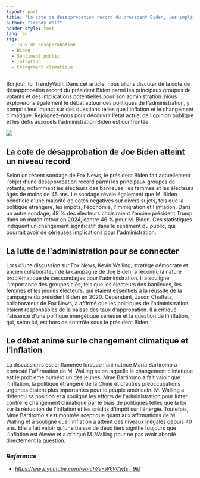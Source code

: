 ```yaml
---
layout: post
title: "La cote de désapprobation record du président Biden, les implications pour son administration et les défis à venir"
author: "Trendy Wolf"
header-style: text
lang: en
tags:
  - Taux de désapprobation
  - Biden
  - Sentiment public
  - Inflation
  - Changement climatique
---
```


Bonjour. Ici TrendyWolf. Dans cet article, nous allons discuter de la cote de désapprobation record du président Biden parmi les principaux groupes de votants et des implications potentielles pour son administration. Nous explorerons également le débat autour des politiques de l'administration, y compris leur impact sur des questions telles que l'inflation et le changement climatique. Rejoignez-nous pour découvrir l'état actuel de l'opinion publique et les défis auxquels l'administration Biden est confrontée.

<img
    src="https://i.ytimg.com/vi/WkVCwts__9M/hqdefault.jpg"
/>


## La cote de désapprobation de Joe Biden atteint un niveau record
Selon un récent sondage de Fox News, le président Biden fait actuellement l'objet d'une désapprobation record parmi les principaux groupes de votants, notamment les électeurs des banlieues, les femmes et les électeurs âgés de moins de 45 ans. Le sondage révèle également que M. Biden bénéficie d'une majorité de cotes négatives sur divers sujets, tels que la politique étrangère, les impôts, l'économie, l'immigration et l'inflation. Dans un autre sondage, 48 % des électeurs choisiraient l'ancien président Trump dans un match retour en 2024, contre 46 % pour M. Biden. Ces statistiques indiquent un changement significatif dans le sentiment du public, qui pourrait avoir de sérieuses implications pour l'administration.

## La lutte de l'administration pour se connecter
Lors d'une discussion sur Fox News, Kevin Walling, stratège démocrate et ancien collaborateur de la campagne de Joe Biden, a reconnu la nature problématique de ces sondages pour l'administration. Il a souligné l'importance des groupes clés, tels que les électeurs des banlieues, les femmes et les jeunes électeurs, qui étaient essentiels à la réussite de la campagne du président Biden en 2020. Cependant, Jason Chaffetz, collaborateur de Fox News, a affirmé que les politiques de l'administration étaient responsables de la baisse des taux d'approbation. Il a critiqué l'absence d'une politique énergétique sérieuse et la question de l'inflation, qui, selon lui, est hors de contrôle sous le président Biden.

## Le débat animé sur le changement climatique et l'inflation
La discussion s'est enflammée lorsque l'animatrice Maria Bartiromo a contesté l'affirmation de M. Walling selon laquelle le changement climatique est le problème numéro un des jeunes. Mme Bartiromo a fait valoir que l'inflation, la politique étrangère de la Chine et d'autres préoccupations urgentes étaient plus importantes pour le peuple américain. M. Walling a défendu sa position et a souligné les efforts de l'administration pour lutter contre le changement climatique par le biais de politiques telles que la loi sur la réduction de l'inflation et les crédits d'impôt sur l'énergie. Toutefois, Mme Bartiromo s'est montrée sceptique quant aux affirmations de M. Walling et a souligné que l'inflation a atteint des niveaux inégalés depuis 40 ans. Elle a fait valoir qu'une baisse de deux tiers signifie toujours que l'inflation est élevée et a critiqué M. Walling pour ne pas avoir abordé directement la question.


### _Reference_
- _https://www.youtube.com/watch?v=WkVCwts__9M_

